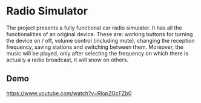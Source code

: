 # Radio Simulator
The project presents a fully functional car radio simulator.
It has all the functionalities of an original device. These are: working buttons for turning the device on / off, volume control (including mute), changing the reception frequency, saving stations and switching between them. Moreover, the music will be played, only after selecting the frequency on which there is actually a radio broadcast, it will snow on others.

## Demo

https://www.youtube.com/watch?v=RlopZGcFZb0